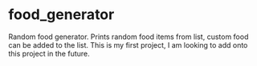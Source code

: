 # food_generator
Random food generator. Prints random food items from list, custom food can be added to the list. This is my first project, I am looking to add  onto this project in the future.
